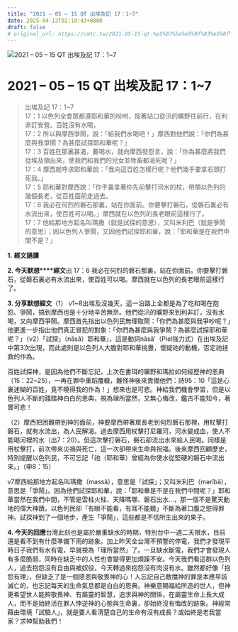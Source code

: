```yaml
---
title: "2021 – 05 – 15 QT 出埃及記 17：1~7"
date: 2025-04-12T02:10:43+0800
draft: false
# original_url: https://cmtc.tw/2021-05-15-qt-%e5%87%ba%e5%9f%83%e5%8f%8a%e8%a8%98-17%ef%bc%9a17
---
```


![2021 – 05 – 15 QT 出埃及記 17：1\~7](/images/qt.jpg   "2021 – 05 – 15 QT 出埃及記 17：1\~7")

# 2021 – 05 – 15 QT 出埃及記 17：1\~7

> 出埃及記 17：1\~7  
> 17：1 以色列全會眾都遵耶和華的吩咐，按著站口從汛的曠野往前行，在利非訂安營。百姓沒有水喝，  
> 17：2 所以與摩西爭鬧，說：「給我們水喝吧！」摩西對他們說：「你們為甚麼與我爭鬧？為甚麼試探耶和華呢？」  
> 17：3 百姓在那裏甚渴，要喝水，就向摩西發怨言，說：「你為甚麼將我們從埃及領出來，使我們和我們的兒女並牲畜都渴死呢？」  
> 17：4 摩西就呼求耶和華說：「我向這百姓怎樣行呢？他們幾乎要拿石頭打死我。」  
> 17：5 耶和華對摩西說：「你手裏拿著你先前擊打河水的杖，帶領以色列的幾個長老，從百姓面前走過去。  
> 17：6 我必在何烈的磐石那裏，站在你面前。你要擊打磐石，從磐石裏必有水流出來，使百姓可以喝。」摩西就在以色列的長老眼前這樣行了。  
> 17：7 他給那地方起名叫瑪撒（就是試探的意思），又叫米利巴（就是爭鬧的意思）；因以色列人爭鬧，又因他們試探耶和華，說：「耶和華是在我們中間不是？」

**1.** **經文誦讀**

**2. 今天默想****經文**出 17：6 我必在何烈的磐石那裏，站在你面前。你要擊打磐石，從磐石裏必有水流出來，使百姓可以喝。摩西就在以色列的長老眼前這樣行了。

**3. 分享默想經文**（1） v1\~8出埃及沒幾天，這一沿路上全都是為了吃和喝在抱怨、爭鬧，搞到摩西也是十分地辛苦無奈。他們從汛的曠野來到利非訂，沒有水喝，又向摩西爭鬧。摩西首先指出以色列民無理取鬧：「你們為甚麼與我爭吵呢？」他更進一步指出他們真正冒犯的對象：「你們為甚麼與我爭鬧？為甚麼試探耶和華呢？」（v2）「試探」（nāsā）耶和華」，這是動詞nāsā’（Piel強力式）在出埃及記 中第3次出現，而此處則是以色列人大膽對耶和華挑釁，懷疑祂的動機，否定祂拯救的作為。

百姓試探神，是因為他們不斷忘記，上次在書珥的曠野和瑪拉如何經歷神的恩典（15：22\~25），一再在罪中重蹈覆轍，難怪神後來責備他們：詩95：10「這是心裏迷糊的百姓，竟不曉得我的作為！」想來也是可悲。神給我們機會學習，但是以色列人不斷的踐踏神白白的恩典，視為理所當然，又無心悔改，鑑古不能知今，著實可悲！

（2）摩西把困難帶到神的面前，神要摩西帶著眾長老到何烈磐石那裡，用杖擊打磐石，就有水流出，為人民解渴。過去摩西用杖擊打尼羅河，河水變成血，使人不能喝河裡的水（出7：20）。但這次擊打磐石，磐石卻流出水來給人民喝。同樣是用杖擊打，前次帶來災禍與死亡，這一次卻帶來生命與祝福。後來摩西回顧歷史，特別提醒以色列民，不可忘記「祂（耶和華）曾經為你使水從堅硬的磐石中流出來。」（申8：15）

v7摩西給那地方起名叫瑪撒（massâ），意思是「試探」；又叫米利巴（mǝrîbâ），意思是「爭鬧」。因為他們試探耶和華，說：「耶和華是不是在我們中間呢？」耶和華當然在我們中間，不管是雲柱火柱、天降嗎哪、磐石出水…，那一個不是驚天動地的偉大神蹟，以色列民卻「有眼不能看，有耳不能聽」不斷為著口腹之慾得罪神。試探神到了一個地步，產生「爭鬧」，這些都是不信所生出來的果子。

**4. 今天的回應**台灣此刻也是屬於嚴重缺水的時期，特別台中一週二天限水，目前還是看不到有什麼準備下雨的跡象。加上昨天全台灣不預警的停電，我們才發現平時日子我們有水有電，早就視為「理所當然」了。一旦缺水斷電，我們才會發現人有多麼脆弱，同時在缺乏中的人性也會變得更加煩躁不安。今天我們看這群以色列人，過去抱怨沒有自由與被奴役，今天轉過來抱怨沒有肉沒有水。雖然都好像「抱怨有理」，但缺乏了是一個感恩與敬畏神的心！人忘記自己敵擋神的罪是本應早該滅亡的，也忘記每天的生命氣息都是白白的恩典。神樂意賜福給所造的世人，但神更希望世人能夠敬畏神、有屬靈的智慧，追求與神的關係，在屬靈生命上長大成人，而不是始終活在罪人悖逆神的心態與生命裏，卻始終沒有悔改的跡象。神經常藉由環境「試驗人」，就是要人看清楚自己的生命有沒有成長？或始終是老我當家？求神幫助我們！